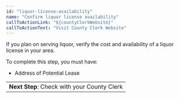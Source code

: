 ```yaml
---
id: "liquor-license-availability"
name: "Confirm liquor license availability"
callToActionLink: "${countyClerkWebsite}"
callToActionText: "Visit County Clerk Website"
---
```


If you plan on serving liquor, verify the cost and availability of a liquor license in your area.
        
To complete this step, you must have:
- Address of Potential Lease

||
|---|
| **Next Step**: Check with your County Clerk |